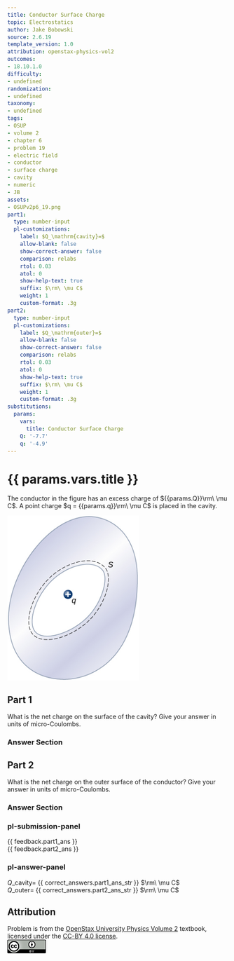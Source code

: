 ```yaml
---
title: Conductor Surface Charge
topic: Electrostatics
author: Jake Bobowski
source: 2.6.19
template_version: 1.0
attribution: openstax-physics-vol2
outcomes:
- 18.10.1.0
difficulty:
- undefined
randomization:
- undefined
taxonomy:
- undefined
tags:
- OSUP
- volume 2
- chapter 6
- problem 19
- electric field
- conductor
- surface charge
- cavity
- numeric
- JB
assets:
- OSUPv2p6_19.png
part1:
  type: number-input
  pl-customizations:
    label: $Q_\mathrm{cavity}=$
    allow-blank: false
    show-correct-answer: false
    comparison: relabs
    rtol: 0.03
    atol: 0
    show-help-text: true
    suffix: $\rm\ \mu C$
    weight: 1
    custom-format: .3g
part2:
  type: number-input
  pl-customizations:
    label: $Q_\mathrm{outer}=$
    allow-blank: false
    show-correct-answer: false
    comparison: relabs
    rtol: 0.03
    atol: 0
    show-help-text: true
    suffix: $\rm\ \mu C$
    weight: 1
    custom-format: .3g
substitutions:
  params:
    vars:
      title: Conductor Surface Charge
    Q: '-7.7'
    q: '-4.9'
---
```

# {{ params.vars.title }}
The conductor in the figure has an excess charge of ${{params.Q}}\rm\ \mu C$.
A point charge $q = {{params.q}}\rm\ \mu C$ is placed in the cavity.

<img src="OSUPv2p6_19.png" width=300 alt="Conductor with a cavity enclosing a point charge.">

## Part 1

What is the net charge on the surface of the cavity?
Give your answer in units of micro-Coulombs.

### Answer Section

## Part 2

What is the net charge on the outer surface of the conductor?
Give your answer in units of micro-Coulombs.

### Answer Section

### pl-submission-panel

{{ feedback.part1_ans }}<br>
{{ feedback.part2_ans }}

### pl-answer-panel

$Q\_\mathrm{cavity}=$ {{ correct_answers.part1_ans_str }} $\rm\ \mu C$<br>
$Q\_\mathrm{outer}=$ {{ correct_answers.part2_ans_str }} $\rm\ \mu C$

## Attribution

Problem is from the [OpenStax University Physics Volume 2](https://openstax.org/details/books/university-physics-volume-2) textbook, licensed under the [CC-BY 4.0 license](https://creativecommons.org/licenses/by/4.0/).<br>![Image representing the Creative Commons 4.0 BY license.](https://raw.githubusercontent.com/firasm/bits/master/by.png)